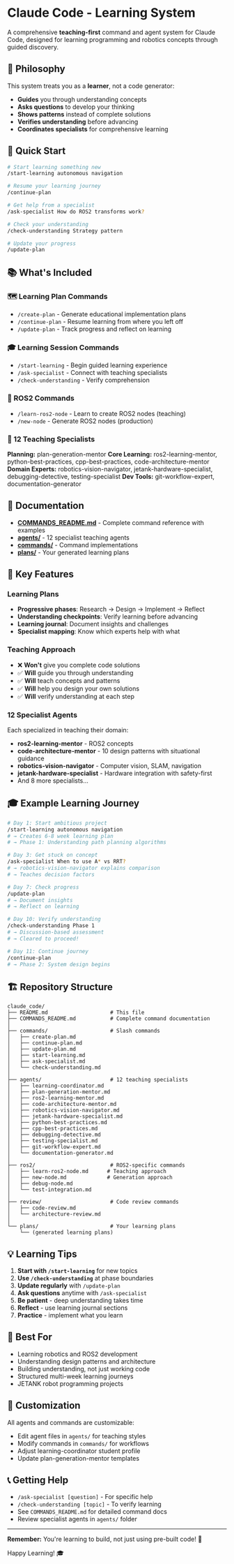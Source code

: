 # Claude Code - Learning System

A comprehensive **teaching-first** command and agent system for Claude Code, designed for learning programming and robotics concepts through guided discovery.

## 🎯 Philosophy

This system treats you as a **learner**, not a code generator:
- **Guides** you through understanding concepts
- **Asks questions** to develop your thinking
- **Shows patterns** instead of complete solutions
- **Verifies understanding** before advancing
- **Coordinates specialists** for comprehensive learning

## 🚀 Quick Start

```bash
# Start learning something new
/start-learning autonomous navigation

# Resume your learning journey
/continue-plan

# Get help from a specialist
/ask-specialist How do ROS2 transforms work?

# Check your understanding
/check-understanding Strategy pattern

# Update your progress
/update-plan
```

## 📚 What's Included

### 🗺️ Learning Plan Commands
- `/create-plan` - Generate educational implementation plans
- `/continue-plan` - Resume learning from where you left off
- `/update-plan` - Track progress and reflect on learning

### 🎓 Learning Session Commands
- `/start-learning` - Begin guided learning experience
- `/ask-specialist` - Connect with teaching specialists
- `/check-understanding` - Verify comprehension

### 🤖 ROS2 Commands
- `/learn-ros2-node` - Learn to create ROS2 nodes (teaching)
- `/new-node` - Generate ROS2 nodes (production)

### 🤖 12 Teaching Specialists

**Planning:** plan-generation-mentor
**Core Learning:** ros2-learning-mentor, python-best-practices, cpp-best-practices, code-architecture-mentor
**Domain Experts:** robotics-vision-navigator, jetank-hardware-specialist, debugging-detective, testing-specialist
**Dev Tools:** git-workflow-expert, documentation-generator

## 📖 Documentation

- **[COMMANDS_README.md](./COMMANDS_README.md)** - Complete command reference with examples
- **[agents/](./agents/)** - 12 specialist teaching agents
- **[commands/](./commands/)** - Command implementations
- **[plans/](./plans/)** - Your generated learning plans

## 🌟 Key Features

### Learning Plans
- **Progressive phases**: Research → Design → Implement → Reflect
- **Understanding checkpoints**: Verify learning before advancing
- **Learning journal**: Document insights and challenges
- **Specialist mapping**: Know which experts help with what

### Teaching Approach
- ❌ **Won't** give you complete code solutions
- ✅ **Will** guide you through understanding
- ✅ **Will** teach concepts and patterns
- ✅ **Will** help you design your own solutions
- ✅ **Will** verify understanding at each step

### 12 Specialist Agents
Each specialized in teaching their domain:
- **ros2-learning-mentor** - ROS2 concepts
- **code-architecture-mentor** - 10 design patterns with situational guidance
- **robotics-vision-navigator** - Computer vision, SLAM, navigation
- **jetank-hardware-specialist** - Hardware integration with safety-first
- And 8 more specialists...

## 🎓 Example Learning Journey

```bash
# Day 1: Start ambitious project
/start-learning autonomous navigation
# → Creates 6-8 week learning plan
# → Phase 1: Understanding path planning algorithms

# Day 3: Get stuck on concept
/ask-specialist When to use A* vs RRT?
# → robotics-vision-navigator explains comparison
# → Teaches decision factors

# Day 7: Check progress
/update-plan
# → Document insights
# → Reflect on learning

# Day 10: Verify understanding
/check-understanding Phase 1
# → Discussion-based assessment
# → Cleared to proceed!

# Day 11: Continue journey
/continue-plan
# → Phase 2: System design begins
```

## 🏗️ Repository Structure

```
claude_code/
├── README.md                    # This file
├── COMMANDS_README.md           # Complete command documentation
│
├── commands/                    # Slash commands
│   ├── create-plan.md
│   ├── continue-plan.md
│   ├── update-plan.md
│   ├── start-learning.md
│   ├── ask-specialist.md
│   └── check-understanding.md
│
├── agents/                      # 12 teaching specialists
│   ├── learning-coordinator.md
│   ├── plan-generation-mentor.md
│   ├── ros2-learning-mentor.md
│   ├── code-architecture-mentor.md
│   ├── robotics-vision-navigator.md
│   ├── jetank-hardware-specialist.md
│   ├── python-best-practices.md
│   ├── cpp-best-practices.md
│   ├── debugging-detective.md
│   ├── testing-specialist.md
│   ├── git-workflow-expert.md
│   └── documentation-generator.md
│
├── ros2/                        # ROS2-specific commands
│   ├── learn-ros2-node.md      # Teaching approach
│   ├── new-node.md             # Generation approach
│   ├── debug-node.md
│   └── test-integration.md
│
├── review/                      # Code review commands
│   ├── code-review.md
│   └── architecture-review.md
│
└── plans/                       # Your learning plans
    └── (generated learning plans)
```

## 💡 Learning Tips

1. **Start with `/start-learning`** for new topics
2. **Use `/check-understanding`** at phase boundaries
3. **Update regularly** with `/update-plan`
4. **Ask questions** anytime with `/ask-specialist`
5. **Be patient** - deep understanding takes time
6. **Reflect** - use learning journal sections
7. **Practice** - implement what you learn

## 🎯 Best For

- Learning robotics and ROS2 development
- Understanding design patterns and architecture
- Building understanding, not just working code
- Structured multi-week learning journeys
- JETANK robot programming projects

## 🔧 Customization

All agents and commands are customizable:
- Edit agent files in `agents/` for teaching styles
- Modify commands in `commands/` for workflows
- Adjust learning-coordinator student profile
- Update plan-generation-mentor templates

## 📞 Getting Help

- `/ask-specialist [question]` - For specific help
- `/check-understanding [topic]` - To verify learning
- See `COMMANDS_README.md` for detailed command docs
- Review specialist agents in `agents/` folder

---

**Remember:** You're learning to build, not just using pre-built code! 🚀

Happy Learning! 🎓
